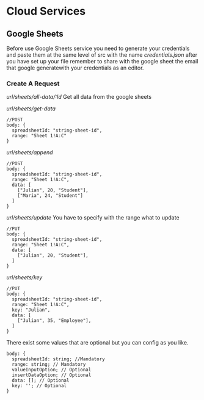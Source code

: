 # Cloud Services

## Google Sheets
Before use Google Sheets service you need to generate your credentials and paste them at the same level of src with the name *credentials.json* after you have set up your file remember to share with the google sheet the email that google generatewith your credentials as an editor.

### Create A Request

*url/sheets/all-data/:Id*
Get all data from the google sheets

*url/sheets/get-data* 
```Node
//POST
body: {
  spreadsheetId: "string-sheet-id",
  range: "Sheet 1!A:C"
}
```
*url/sheets/append*
```Node
//POST
body: {
  spreadsheetId: "string-sheet-id",
  range: "Sheet 1!A:C",
  data: [
    ["Julian", 20, "Student"],
    ["Maria", 24, "Student"]
  ]
}
```
*url/sheets/update*
You have to specify with the range what to update
```Node
//PUT
body: {
  spreadsheetId: "string-sheet-id",
  range: "Sheet 1!A:C",
  data: [
    ["Julian", 20, "Student"],
  ]
}
```
*url/sheets/key*
```Node
//PUT
body: {
  spreadsheetId: "string-sheet-id",
  range: "Sheet 1!A:C",
  key: "Julian",
  data: [
    ["Julian", 35, "Employee"],
  ]
}
```

There exist some values that are optional but you can config as you like.
```Node
body: {
  spreadsheetId: string; //Mandatory
  range: string; // Mandatory
  valueInputOption; // Optional
  insertDataOption; // Optional
  data: []; // Optional
  key: ''; // Optional
}
```